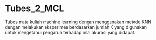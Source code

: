 # Tubes_2_MCL
Tubes mata kuliah machine learning dengan menggunakan metode KNN dengan melakukan eksperimen berdasarkan jumlah K yang digunakan untuk mengetahui pengaruh terhadap nilai akurasi yang didapat.
